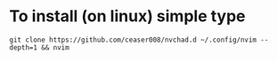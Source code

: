 # To install (on linux) simple type

`git clone https://github.com/ceaser008/nvchad.d ~/.config/nvim --depth=1 && nvim`
